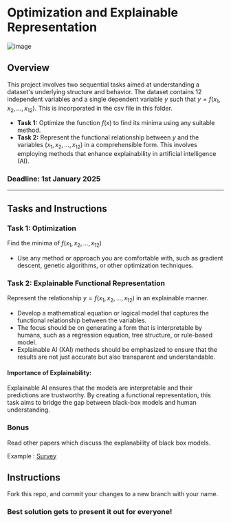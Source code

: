# Optimization and Explainable Representation

![image](https://github.com/user-attachments/assets/e10f393b-2402-40c1-9716-9dd8ab274555)


## Overview

This project involves two sequential tasks aimed at understanding a dataset's underlying structure and behavior. The dataset contains 12 independent variables and a single dependent variable $y$ such that $y = f(x_1, x_2, \dots, x_{12})$. This is incorporated in the csv file in this folder.

- **Task 1:** Optimize the function $f(x)$ to find its minima using any suitable method.  
- **Task 2:** Represent the functional relationship between $y$ and the variables $(x_1, x_2, \dots, x_{12})$ in a comprehensible form. This involves employing methods that enhance explainability in artificial intelligence (AI).

### Deadline: **1st January 2025**

---

## Tasks and Instructions

### **Task 1: Optimization**
Find the minima of $f(x_1, x_2, \dots, x_{12})$

- Use any method or approach you are comfortable with, such as gradient descent, genetic algorithms, or other optimization techniques.  

### **Task 2: Explainable Functional Representation**
Represent the relationship $y = f(x_1, x_2, \dots, x_{12})$ in an explainable manner.

- Develop a mathematical equation or logical model that captures the functional relationship between the variables.  
- The focus should be on generating a form that is interpretable by humans, such as a regression equation, tree structure, or rule-based model.  
- Explainable AI (XAI) methods should be emphasized to ensure that the results are not just accurate but also transparent and understandable.

#### Importance of Explainability:
Explainable AI ensures that the models are interpretable and their predictions are trustworthy. By creating a functional representation, this task aims to bridge the gap between black-box models and human understanding.

### **Bonus**
Read other papers which discuss the explanability of black box models. 

Example : [Survey](https://arxiv.org/pdf/2107.07045)

## Instructions 

Fork this repo, and commit your changes to a new branch with your name.

### Best solution gets to present it out for everyone!
